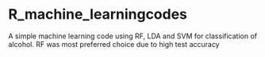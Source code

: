 # R_machine_learningcodes
A simple machine learning code using  RF, LDA and SVM for classification of alcohol.
RF was most preferred choice due to high test accuracy
